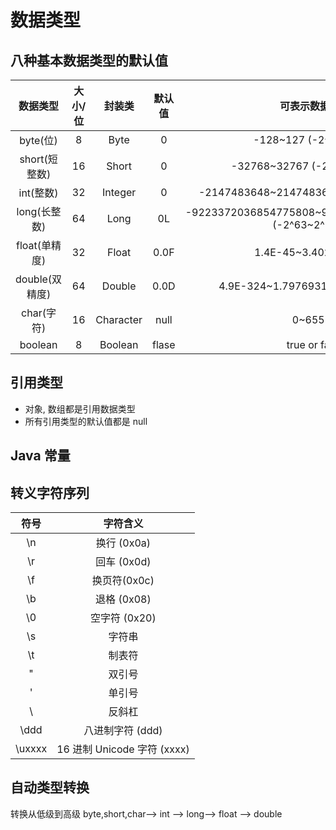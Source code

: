# 数据类型

## 八种基本数据类型的默认值

|    数据类型    | 大小/位 |  封装类   | 默认值 |                      可表示数据范围                      |
| :------------: | :-----: | :-------: | :----: | :------------------------------------------------------: |
|    byte(位)    |    8    |   Byte    |   0    |                  -128~127 (-2^7~2^7-1)                   |
| short(短整数)  |   16    |   Short   |   0    |              -32768~32767 (-2^15~2^15 - 1)               |
|   int(整数)    |   32    |  Integer  |   0    |         -2147483648~2147483647 (-2^31~2^31 - 1)          |
|  long(长整数)  |   64    |   Long    |   0L   | -9223372036854775808~9223372036854775807 (-2^63~2^63 -1) |
| float(单精度)  |   32    |   Float   |  0.0F  |                   1.4E-45~3.4028235E38                   |
| double(双精度) |   64    |  Double   |  0.0D  |             4.9E-324~1.7976931348623157E308              |
|   char(字符)   |   16    | Character |  null  |                         0~65535                          |
|    boolean     |    8    |  Boolean  | flase  |                      true or false                       |

## 引用类型

- 对象, 数组都是引用数据类型
- 所有引用类型的默认值都是 null

## Java 常量

## 转义字符序列

|  符号  |          字符含义           |
| :----: | :-------------------------: |
|   \n   |         换行 (0x0a)         |
|   \r   |         回车 (0x0d)         |
|   \f   |        换页符(0x0c)         |
|   \b   |         退格 (0x08)         |
|   \0   |        空字符 (0x20)        |
|   \s   |           字符串            |
|   \t   |           制表符            |
|   \"   |           双引号            |
|   \'   |           单引号            |
|   \\   |           反斜杠            |
|  \ddd  |      八进制字符 (ddd)       |
| \uxxxx | 16 进制 Unicode 字符 (xxxx) |

## 自动类型转换

转换从低级到高级 byte,short,char—> int —> long—> float —> double
